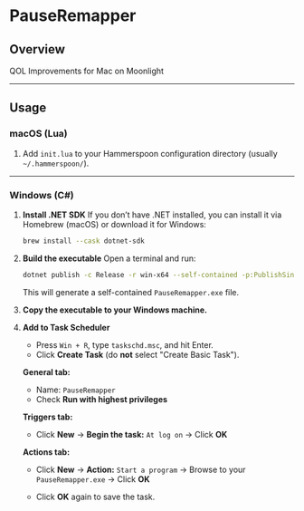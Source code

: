 # PauseRemapper

## Overview

QOL Improvements for Mac on Moonlight

---

## Usage

### macOS (Lua)

1. Add `init.lua` to your Hammerspoon configuration directory (usually `~/.hammerspoon/`).

---

### Windows (C#)

1. **Install .NET SDK**
   If you don’t have .NET installed, you can install it via Homebrew (macOS) or download it for Windows:

   ```bash
   brew install --cask dotnet-sdk
   ```

2. **Build the executable**
   Open a terminal and run:

   ```bash
   dotnet publish -c Release -r win-x64 --self-contained -p:PublishSingleFile=true -p:IncludeNativeLibrariesForSelfExtract=true
   ```

   This will generate a self-contained `PauseRemapper.exe` file.

3. **Copy the executable to your Windows machine.**

4. **Add to Task Scheduler**

   * Press `Win + R`, type `taskschd.msc`, and hit Enter.
   * Click **Create Task** (do **not** select "Create Basic Task").

   **General tab:**

   * Name: `PauseRemapper`
   * Check **Run with highest privileges**

   **Triggers tab:**

   * Click **New** → **Begin the task:** `At log on` → Click **OK**

   **Actions tab:**

   * Click **New** → **Action:** `Start a program` → Browse to your `PauseRemapper.exe` → Click **OK**

   * Click **OK** again to save the task.